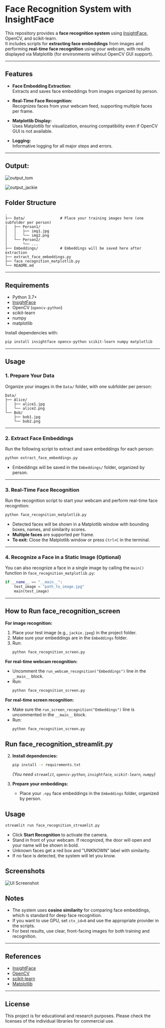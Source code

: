 # Face Recognition System with InsightFace

This repository provides a **face recognition system** using [InsightFace](https://github.com/deepinsight/insightface), OpenCV, and scikit-learn.  
It includes scripts for **extracting face embeddings** from images and performing **real-time face recognition** using your webcam, with results displayed via Matplotlib (for environments without OpenCV GUI support).

---

## Features

- **Face Embedding Extraction:**  
  Extracts and saves face embeddings from images organized by person.

- **Real-Time Face Recognition:**  
  Recognizes faces from your webcam feed, supporting multiple faces per frame.

- **Matplotlib Display:**  
  Uses Matplotlib for visualization, ensuring compatibility even if OpenCV GUI is not available.

- **Logging:**  
  Informative logging for all major steps and errors.

---

## Output:
![output_tom](https://github.com/user-attachments/assets/83f03e41-175a-4ad9-852c-aa380a900896)

![output_jackie](https://github.com/user-attachments/assets/ae502e8d-d00b-4ca5-a80d-c9ef460aba72)

## Folder Structure

```
.
├── Data/                # Place your training images here (one subfolder per person)
│   ├── Person1/
│   │   ├── img1.jpg
│   │   └── img2.png
│   └── Person2/
│       └── ...
├── Embeddings/          # Embeddings will be saved here after extraction
├── extract_face_embeddings.py
├── face_recognition_matplotlib.py
└── README.md
```

---

## Requirements

- Python 3.7+
- [InsightFace](https://github.com/deepinsight/insightface)
- OpenCV (`opencv-python`)
- scikit-learn
- numpy
- matplotlib

Install dependencies with:

```bash
pip install insightface opencv-python scikit-learn numpy matplotlib
```

---

## Usage

### 1. Prepare Your Data

Organize your images in the `Data/` folder, with one subfolder per person:

```
Data/
├── Alice/
│   ├── alice1.jpg
│   └── alice2.png
└── Bob/
    ├── bob1.jpg
    └── bob2.png
```

---

### 2. Extract Face Embeddings

Run the following script to extract and save embeddings for each person:

```bash
python extract_face_embeddings.py
```

- Embeddings will be saved in the `Embeddings/` folder, organized by person.

---

### 3. Real-Time Face Recognition

Run the recognition script to start your webcam and perform real-time face recognition:

```bash
python face_recognition_matplotlib.py
```

- Detected faces will be shown in a Matplotlib window with bounding boxes, names, and similarity scores.
- **Multiple faces** are supported per frame.
- **To exit:** Close the Matplotlib window or press `Ctrl+C` in the terminal.

---

### 4. Recognize a Face in a Static Image (Optional)

You can also recognize a face in a single image by calling the `main()` function in `face_recognition_matplotlib.py`:

```python
if __name__ == "__main__":
    test_image = "path_to_image.jpg"
    main(test_image)
```

---
## How to Run  face_recognition_screen

**For image recognition:**
1. Place your test image (e.g., `jackie.jpeg`) in the project folder.
2. Make sure your embeddings are in the `Embeddings` folder.
3. Run:
    ```bash
    python face_recognition_screen.py
    ```

**For real-time webcam recognition:**
- Uncomment the `run_webcam_recognition("Embeddings")` line in the `__main__` block.
- Run:
    ```bash
    python face_recognition_screen.py
    ```

**For real-time screen recognition:**
- Make sure the `run_screen_recognition("Embeddings")` line is uncommented in the `__main__` block.
- Run:
    ```bash
    python face_recognition_screen.py
    ```

## Run   face_recognition_streamlit.py 
2. **Install dependencies:**
    ```bash
    pip install -r requirements.txt
    ```
    *(You need `streamlit`, `opencv-python`, `insightface`, `scikit-learn`, `numpy`)*

3. **Prepare your embeddings:**
    - Place your `.npy` face embeddings in the `Embeddings` folder, organized by person.

## Usage

```bash
streamlit run face_recognition_streamlit.py
```

- Click **Start Recognition** to activate the camera.
- Stand in front of your webcam. If recognized, the door will open and your name will be shown in bold.
- Unknown faces get a red box and "UNKNOWN" label with similarity.
- If no face is detected, the system will let you know.

## Screenshots

![UI Screenshot](https://via.placeholder.com/800x400?text=SecureFace+Demo)


## Notes

- The system uses **cosine similarity** for comparing face embeddings, which is standard for deep face recognition.
- If you want to use GPU, set `ctx_id=0` and use the appropriate provider in the scripts.
- For best results, use clear, front-facing images for both training and recognition.

---

## References

- [InsightFace](https://github.com/deepinsight/insightface)
- [OpenCV](https://opencv.org/)
- [scikit-learn](https://scikit-learn.org/)
- [Matplotlib](https://matplotlib.org/)

---

## License

This project is for educational and research purposes. Please check the licenses of the individual libraries for commercial use.
